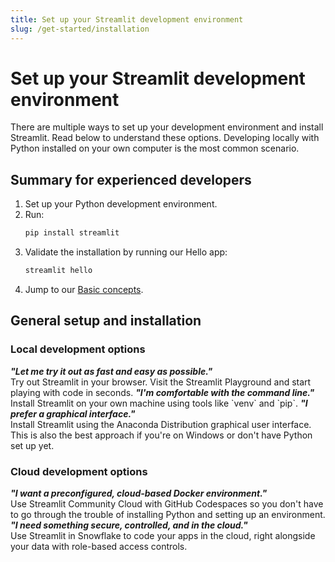 ```yaml
---
title: Set up your Streamlit development environment
slug: /get-started/installation
---
```


# Set up your Streamlit development environment

There are multiple ways to set up your development environment and install Streamlit. Read below to
understand these options. Developing locally with Python installed on your own computer is the most
common scenario.

## Summary for experienced developers

1. Set up your Python development environment.
2. Run:
   ```bash
   pip install streamlit
   ```
3. Validate the installation by running our Hello app:
   ```bash
   streamlit hello
   ```
4. Jump to our [Basic concepts](/get-started/fundamentals/main-concepts).

## General setup and installation

### Local development options

<p></p>

<InlineCalloutContainer>
    <InlineCallout
        color="orange-70"
        icon="bolt"
        bold="Streamlit Playground"
        href="/get-started/installation/streamlit-playground"
    ><em><strong>"Let me try it out as fast and easy as possible."</strong></em><br />
      Try out Streamlit in your browser. Visit the Streamlit Playground and start playing with code in seconds.</InlineCallout>
    <InlineCallout
        color="indigo-70"
        icon="terminal"
        bold="Command line"
        href="/get-started/installation/command-line"
    ><em><strong>"I'm comfortable with the command line."</strong></em><br />
        Install Streamlit on your own machine using tools like `venv` and `pip`.</InlineCallout>
    <InlineCallout
        color="indigo-70"
        icon="mouse"
        bold="Anaconda Distribution"
        href="/get-started/installation/anaconda-distribution"
    ><em><strong>"I prefer a graphical interface."</strong></em><br />
        Install Streamlit using the Anaconda Distribution graphical user interface. This is also the best approach if you're on Windows or
        don't have Python set up yet.</InlineCallout>
</InlineCalloutContainer>

### Cloud development options

<p></p>

<InlineCalloutContainer>
    <InlineCallout
        color="lightBlue-70"
        icon="cloud"
        bold="GitHub Codespaces"
        href="/get-started/installation/community-cloud"
    ><em><strong>"I want a preconfigured, cloud-based Docker environment."</strong></em><br />
        Use Streamlit Community Cloud with GitHub Codespaces so you don't have to go through the trouble of
        installing Python and setting up an environment.</InlineCallout>
    <InlineCallout
        color="lightBlue-70"
        icon="shield"
        bold="Streamlit in Snowflake"
        href="/get-started/installation/streamlit-in-snowflake"
    ><em><strong>"I need something secure, controlled, and in the cloud."</strong></em><br />
        Use Streamlit in Snowflake to code your apps in the cloud, right alongside your data with role-based access controls.</InlineCallout>
</InlineCalloutContainer>
